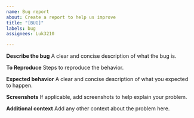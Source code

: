 ```yaml
---
name: Bug report
about: Create a report to help us improve
title: "[BUG]"
labels: bug
assignees: Luk3210

---
```


**Describe the bug**
A clear and concise description of what the bug is.

**To Reproduce**
Steps to reproduce the behavior.

**Expected behavior**
A clear and concise description of what you expected to happen.

**Screenshots**
If applicable, add screenshots to help explain your problem.

**Additional context**
Add any other context about the problem here.
